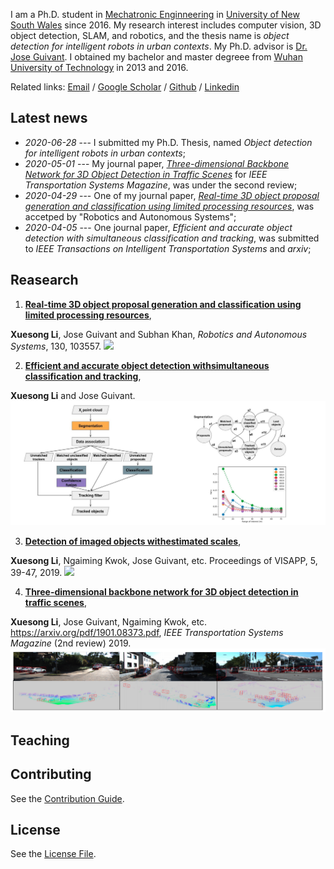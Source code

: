 I am a Ph.D. student in [Mechatronic Enginneering](https://www.engineering.unsw.edu.au/study-with-us/undergraduate-degrees/mechatronic-engineering) in [University of New South Wales](https://www.unsw.edu.au/) since 2016. My research interest includes computer vision, 3D object detection, SLAM, and robotics, and the thesis name is *object detection for intelligent robots in urban contexts*. My Ph.D. advisor is [Dr. Jose Guivant](https://scholar.google.com.au/citations?user=_4IB14IAAAAJ&hl=en). I obtained my bachelor and master degreee from [Wuhan University of Technology](http://english.whut.edu.cn/) in 2013 and 2016.


Related links: [Email](xuesong.li@unsw.edu.au) / [Google Scholar](https://scholar.google.com/citations?user=HIeMGxcAAAAJ) / [Github](https://github.com/Benzlxs) / [Linkedin](https://www.linkedin.com/in/xuesong-li-a0b23516b/)



## Latest news
* *2020-06-28* --- I submitted my Ph.D. Thesis, named *Object detection for intelligent robots in urban contexts*;
* *2020-05-01* --- My journal paper, *[Three-dimensional Backbone Network for 3D Object Detection in Traffic Scenes](https://arxiv.org/abs/1901.08373)* for *IEEE Transportation Systems Magazine*, was under the second review;
* *2020-04-29* --- One of my journal paper, *[Real-time 3D object proposal generation and classification using limited processing resources](https://www.sciencedirect.com/science/article/pii/S0921889020303973)*, was accetped by "Robotics and Autonomous Systems";
* *2020-04-05* --- One journal paper, *Efficient and accurate object detection with simultaneous classification and tracking*, was submitted to *IEEE Transactions on Intelligent Transportation Systems* and *arxiv*;

## Reasearch
1. [**Real-time 3D object proposal generation and classification using limited processing resources**](https://www.sciencedirect.com/science/article/pii/S0921889020303973), 

**Xuesong Li**, Jose Guivant and Subhan Khan, *Robotics and Autonomous Systems*, 130, 103557. ![](./image/30.gif)

2. [**Efficient and accurate object detection withsimultaneous classification and tracking**](https://arxiv.org/abs/1901.08373), 

**Xuesong Li** and Jose Guivant. ![](./image/pag_figure.png)

3. [**Detection of imaged objects withestimated scales**](https://www.scitepress.org/Link.aspx?doi=10.5220/0007353600390047), 

**Xuesong Li**, Ngaiming Kwok, Jose Guivant, etc. Proceedings of VISAPP, 5, 39-47, 2019. ![](./image/25.gif)

4. [**Three-dimensional backbone network for 3D object detection in traffic scenes**](https://arxiv.org/pdf/1901.08373.pdf), 

**Xuesong Li**, Jose Guivant, Ngaiming Kwok, etc. https://arxiv.org/pdf/1901.08373.pdf, *IEEE Transportation Systems Magazine* (2nd review) 2019. ![](./image/3d_backbone_network.png)



## Teaching



## Contributing

See the [Contribution Guide](./CONTRIBUTING.md).

## License

See the [License File](./LICENSE.md).
